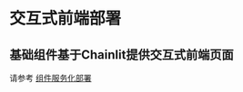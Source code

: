 # 交互式前端部署

## 基础组件基于Chainlit提供交互式前端页面

请参考 [组件服务化部署](https://github.com/baidubce/app-builder/blob/master/cookbooks/components/agent_runtime.ipynb)